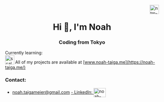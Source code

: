 <a href="https://www.codewars.com/users/Octosub" target="blank"><img align="right" src="https://www.codewars.com/users/Octosub/badges/large" alt="ntm-codewars-badge" height="30" width="auto"/></a>
<br>
<h1 align="center">Hi 👋, I'm Noah</h1>
<h3 align="center">Coding from Tokyo</h3>

Currently learning:  <br>
<img align="left" src="https://upload.wikimedia.org/wikipedia/commons/3/39/Scala-full-color.svg" alt="scala-logo" height="30" width="auto"/>

All of my projects are available at [www.noah-taiga.me](https://noah-taiga.me/)

<h3 align="left">Contact:</h3>

- [noah.taigameier@gmail.com](noah.taigameier@gmail.com)
<a href="https://linkedin.com/in/noah-endo-meier" target="blank">- LinkedIn: <img align="center" src="https://raw.githubusercontent.com/rahuldkjain/github-profile-readme-generator/master/src/images/icons/Social/linked-in-alt.svg" alt="noah-endo-meier" height="30" width="40" /></a>


